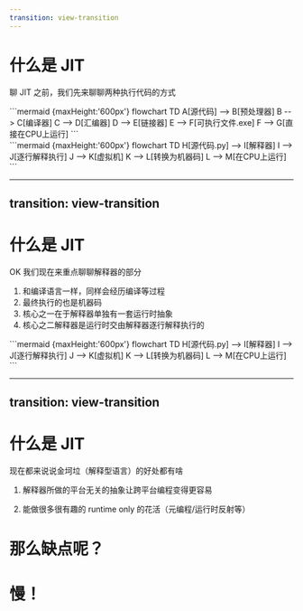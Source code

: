 ```yaml
---
transition: view-transition
---
```


# 什么是 JIT

聊 JIT 之前，我们先来聊聊两种执行代码的方式

<div class="grid grid-cols-2 gap-10 pt-4 -mb-6">

<v-clicks>

<v-click>

<div height="600px">

<Transform :scale=0.5>
```mermaid {maxHeight:'600px'}
flowchart TD
    A[源代码] --> B[预处理器]
    B --> C[编译器]
    C --> D[汇编器]
    D --> E[链接器]
    E --> F[可执行文件.exe]
    F --> G[直接在CPU上运行]
```
</Transform>
</div>

</v-click>

<v-click>

<div height="600px">

<Transform :scale=0.6>
```mermaid {maxHeight:'600px'}
flowchart TD
    H[源代码.py] --> I[解释器]
    I --> J[逐行解释执行]
    J --> K[虚拟机]
    K --> L[转换为机器码]
    L --> M[在CPU上运行]
```
</Transform>

</div>


</v-click>

</v-clicks>

</div>

---
transition: view-transition
---

# 什么是 JIT

OK 我们现在来重点聊聊解释器的部分

<div class="grid grid-cols-2 gap-10 pt-4 -mb-6">


<div height="600px">

<v-clicks>

1. 和编译语言一样，同样会经历编译等过程
2. 最终执行的也是机器码
3. 核心之一在于解释器单独有一套运行时抽象
4. 核心之二解释器是运行时交由解释器逐行解释执行的

</v-clicks>

</div>


<div height="600px">

<Transform :scale=0.6>
```mermaid {maxHeight:'600px'}
flowchart TD
    H[源代码.py] --> I[解释器]
    I --> J[逐行解释执行]
    J --> K[虚拟机]
    K --> L[转换为机器码]
    L --> M[在CPU上运行]
```
</Transform>

</div>

</div>

---
transition: view-transition
---

# 什么是 JIT

现在都来说说金坷垃（解释型语言）的好处都有啥

<div class="grid grid-cols-3 gap-10 pt-4 -mb-6">

<v-clicks>

<div>
<v-clicks>

1. 解释器所做的平台无关的抽象让跨平台编程变得更容易

2. 能做很多很有趣的 runtime only 的花活（元编程/运行时反射等）

</v-clicks>
</div>

<div>
<h1>那么缺点呢？</h1>
</div>

<div>
<h1>慢！</h1>
</div>

</v-clicks>

</div>